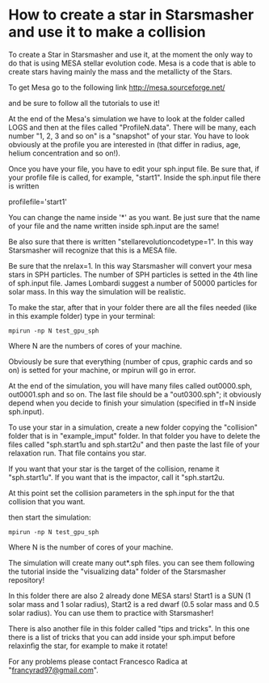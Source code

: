 # How to create a star in Starsmasher and use it to make a collision


To create a Star in Starsmasher and use it, at the moment the only way to do that is using MESA stellar evolution code.
Mesa is a code that is able to create stars having mainly the mass and the metallicty of the Stars.

To get Mesa go to the following link              http://mesa.sourceforge.net/

and be sure to follow all the tutorials to use it!

At the end of the Mesa's simulation we have to look at the folder called LOGS and then at the files called "ProfileN.data". There will be many, each number "1, 2, 3 and so on" is a "snapshot" of your star. You have to look obviously at the profile you are interested in (that differ in radius, age, helium concentration and so on!).

Once you have your file, you have to edit your sph.input file. Be sure that, if your profile file is called, for example, "start1". Inside the sph.input file there is written 

profilefile='start1'

You can change the name inside '*' as you want. Be just sure that the name of your file and the name written inside sph.input are the same!

Be also sure that there is written  "stellarevolutioncodetype=1". In this way Starsmasher will recognize that this is a MESA file.

Be sure that the nrelax=1. In this way Starsmasher will convert your mesa stars in SPH particles. The number of SPH particles is setted in the 4th line of sph.input file. James Lombardi suggest a number of 50000 particles for solar mass. In this way the simulation will be realistic.

To make the star, after that in your folder there are all the files needed (like in this example folder) type in your terminal:

```
mpirun -np N test_gpu_sph
```
Where N are the numbers of cores of your machine.

Obviously be sure that everything (number of cpus, graphic cards and so on) is setted for your machine, or mpirun will go in error.

At the end of the simulation, you will have many files called out0000.sph, out0001.sph and so on. The last file should be a "out0300.sph"; it obviously depend when you decide to finish your simulation (specified in tf=N inside sph.input).

To use your star in a simulation, create a new folder copying the "collision" folder that is in "example_imput" folder. In that folder you have to delete the files called "sph.start1u and sph.start2u" and then paste the last file of your relaxation run. That file contains you star.

If you want that your star is the target of the collision, rename it "sph.start1u". If you want that is the impactor, call it "sph.start2u.

At this point set the collision parameters in the sph.input for the that collision that you want.

then start the simulation:

```
mpirun -np N test_gpu_sph
```

Where N is the number of cores of your machine.


The simulation will create many out*.sph files. you can see them following the tutorial inside the "visualizing data" folder of the Starsmasher repository!

In this folder there are also 2 already done MESA stars!    Start1 is a SUN (1 solar mass and 1 solar radius), Start2 is a red dwarf (0.5 solar mass and 0.5 solar radius). You can use them to practice with Starsmasher! 

There is also another file in this folder called "tips and tricks". In this one there is a list of tricks that you can add inside your sph.imput before relaxinfìg the star, for example to make it rotate!

For any problems please contact Francesco Radica at "francyrad97@gmail.com".

